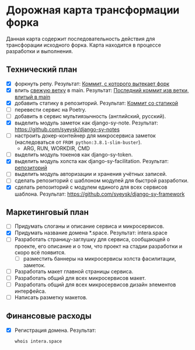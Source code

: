 # Дорожная карта трансформации форка

Данная карта содержит последовательность действия для трансфорации исходного форка. Карта находится в процессе разработки и выполнения.

## Технический план

- [x] форкнуть репу. Результат: [Коммит, с которого вытекает форк](https://github.com/syeysk/django-sy-platform/commit/4c792fbf74ad7b98795b0820f7c7bef4a001ed6a)
- [x] влить [свежую ветку](https://github.com/shyzik93/knowledge-api/tree/24-api-for-adding-notes) в main. Результат: [Последний коммит изв ветки, влитый в main](https://github.com/syeysk/django-sy-platform/commit/dd3756b7d90bfbe9939e01ba1011ac78a0564a04)
- [x] добавить статику в репозиторий. Результат: [Коммит со статикой](https://github.com/syeysk/django-sy-platform/commit/4c9a76b745e40519b791ece1967c76ce31e664ca)
- [ ] перевести сервис на Poetry.
- [ ] добавить в сервис мультиязычность (английский, русский).
- [x] выделить модуль заметок как django-sy-note. Результат: https://github.com/syeysk/django-sy-notes
- [ ] настроить докер-контейнер для микросервиса заметок (наследоваться от `FROM python:3.8.1-slim-buster`).
  - ARG, RUN, WORKDIR, CMD
- [ ] выделить модуль токенов как django-sy-token.
- [x] выделить модуль холста как django-sy-facilitation. Результат: [репозиторий](https://github.com/syeysk/django-sy-facilitation)
- [ ] выделить модуль авторизации и хранения учётных записей.
- [ ] сделать репозиторий с шаблоном модулей для быстрой разработки.
- [x] сделать репозиторий с модулем единого для всех сервисов шаблона. Результат: https://github.com/syeysk/django-sy-framework

## Маркетинговый план

- [ ] Придумать слоганы и описание сервиса и микросервисов.
- [x] Придумать название домена *.space. Результат: intera.space
- [ ] Разработать страницу-заглушку для сервиса, сообщающей о проекте, его описание и о том, что проект на стадии разработки и скоро всё появится.
  - [ ] разместить баннеры на микросервисы холста фасилитации, заметок.
- [ ] Разработать макет главной страницы сервиса.
- [ ] Разработать общий для всех микросервисов макет.
- [ ] Разработать общий для всех микросервисов дизайн элементов интерфейса.
- [ ] Написать разметку макетов.

## Финансовые расходы

- [x] Регистрация домена. Результат:
  ```sh
  whois intera.space
  ```
